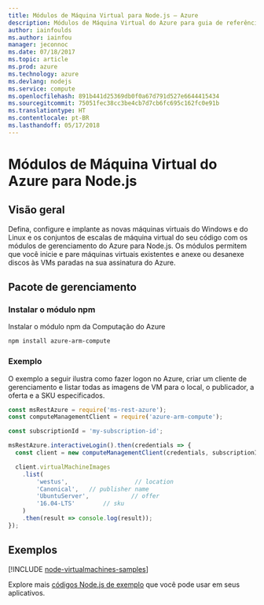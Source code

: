 ```yaml
---
title: Módulos de Máquina Virtual para Node.js – Azure
description: Módulos de Máquina Virtual do Azure para guia de referência do Node.js
author: iainfoulds
ms.author: iainfou
manager: jeconnoc
ms.date: 07/18/2017
ms.topic: article
ms.prod: azure
ms.technology: azure
ms.devlang: nodejs
ms.service: compute
ms.openlocfilehash: 891b441d25369db0f0a67d791d527e6644415434
ms.sourcegitcommit: 75051fec38cc3be4cb7d7cb6fc695c162fc0e91b
ms.translationtype: HT
ms.contentlocale: pt-BR
ms.lasthandoff: 05/17/2018
---
```

# <a name="azure-virtual-machine-modules-for-nodejs"></a>Módulos de Máquina Virtual do Azure para Node.js

## <a name="overview"></a>Visão geral

Defina, configure e implante as novas máquinas virtuais do Windows e do Linux e os conjuntos de escalas de máquina virtual do seu código com os módulos de gerenciamento do Azure para Node.js. Os módulos permitem que você inicie e pare máquinas virtuais existentes e anexe ou desanexe discos às VMs paradas na sua assinatura do Azure.

## <a name="management-package"></a>Pacote de gerenciamento

### <a name="install-the-npm-module"></a>Instalar o módulo npm

Instalar o módulo npm da Computação do Azure

```bash
npm install azure-arm-compute
```   

### <a name="example"></a>Exemplo

O exemplo a seguir ilustra como fazer logon no Azure, criar um cliente de gerenciamento e listar todas as imagens de VM para o local, o publicador, a oferta e a SKU especificados.

```javascript
const msRestAzure = require('ms-rest-azure');
const computeManagementClient = require('azure-arm-compute');

const subscriptionId = 'my-subscription-id';

msRestAzure.interactiveLogin().then(credentials => {
  const client = new computeManagementClient(credentials, subscriptionId);

  client.virtualMachineImages
    .list(
        'westus',                   // location
        'Canonical',   // publisher name
        'UbuntuServer',            // offer
        '16.04-LTS'        // sku
    )
    .then(result => console.log(result));
});
```

## <a name="samples"></a>Exemplos

[!INCLUDE [node-virtualmachines-samples](../docs-ref-conceptual/includes/virtualmachines-samples.md)]

Explore mais [códigos Node.js de exemplo](https://azure.microsoft.com/resources/samples/?platform=nodejs) que você pode usar em seus aplicativos.
